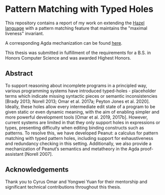 # Pattern Matching with Typed Holes

This repository contains a report of my work on extending the [Hazel language](hazel.org) with a pattern matching feature that maintains the "maximal liveness" invariant.

A corresponding Agda mechanization can be found [here](https://github.com/hazelgrove/patterns-agda).

This thesis was submitted in fulfillment of the requirements for a B.S. in Honors Computer Science and was awarded Highest Honors.

## Abstract 

To support reasoning about incomplete programs in a principled way, various programming systems have introduced typed-holes - placeholder terms which indicate missing syntactic pieces or semantic inconsistencies [Brady 2013; Norell 2013; Omar et al. 2017a; Peyton Jones et al. 2020]. Ideally, these holes allow every intermediate edit state of a program to be given static or even dynamic meaning, with the aim of enabling simpler and more powerful development tools [Omar et al. 2019, 2017b]. However, current systems are limited in that they only support holes in expressions or types, presenting difficulty when editing binding constructs such as patterns. To resolve this, we have developed Peanut: a calculus for pattern matching with typed pattern holes, including support for exhaustiveness and redundancy checking in this setting. Additionally, we also provide a mechanization of Peanut’s semantics and metatheory in the Agda proof-assistant [Norell 2007].

## Acknowledgements
Thank you to Cyrus Omar and Yongwei Yuan for their mentorship and significant technical contributions throughout this thesis.

